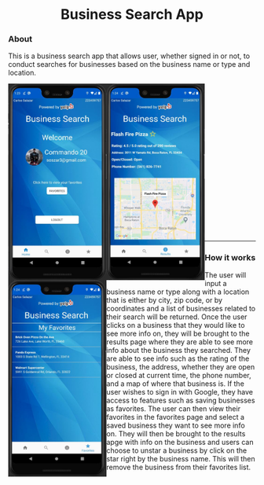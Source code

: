 <h1 align="center">Business Search App</h1>

<h3 align="left">About</h3>
<p>This is a business search app that allows user, whether signed in or not, to conduct searches for businesses based on the business name or type and location.</p>

<img src="https://github.com/Commando20/COP4655/blob/FinalProject/Final%20Project/app/screenshots/homescreen.JPG" width="200" height="400" align="left"/>
<img src="https://github.com/Commando20/COP4655/blob/FinalProject/Final%20Project/app/screenshots/result.JPG" width="200" height="400" align="left"/>
<img src="https://github.com/Commando20/COP4655/blob/FinalProject/Final%20Project/app/screenshots/favorites.JPG" width="200" height="400" align="left"/>
<br><br><br><br><br><br><br><br><br><br><br><br><br><br><br><br><br><br>

---
<h3>How it works</h3>
<p>The user will input a business name or type along with a location that is either by city, zip code, or by coordinates and a list of businesses related to their search will be returned.
Once the user clicks on a business that they would like to see more info on, they will be brought to the results page where they are able to see more info about the business they searched.
They are able to see info such as the rating of the business, the address, whether they are open or closed at current time, the phone number, and a map of where that business is.
If the user wishes to sign in with Google, they have access to features such as saving businesses as favorites. The user can then view their favorites in the favorites page and select a saved business they want to see more info on.
They will then be brought to the results apge with info on the business and users can choose to unstar a business by click on the star right by the business name. 
This will then remove the business from their favorites list.</p>
